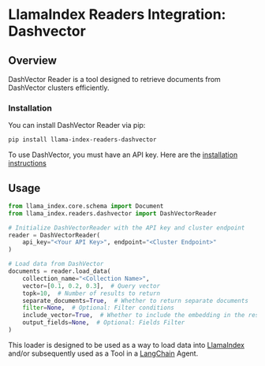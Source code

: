 # LlamaIndex Readers Integration: Dashvector

## Overview

DashVector Reader is a tool designed to retrieve documents from DashVector clusters efficiently.

### Installation

You can install DashVector Reader via pip:

```bash
pip install llama-index-readers-dashvector
```

To use DashVector, you must have an API key. Here are the [installation instructions](https://help.aliyun.com/document_detail/2510223.html)

## Usage

```python
from llama_index.core.schema import Document
from llama_index.readers.dashvector import DashVectorReader

# Initialize DashVectorReader with the API key and cluster endpoint
reader = DashVectorReader(
    api_key="<Your API Key>", endpoint="<Cluster Endpoint>"
)

# Load data from DashVector
documents = reader.load_data(
    collection_name="<Collection Name>",
    vector=[0.1, 0.2, 0.3],  # Query vector
    topk=10,  # Number of results to return
    separate_documents=True,  # Whether to return separate documents
    filter=None,  # Optional: Filter conditions
    include_vector=True,  # Whether to include the embedding in the response
    output_fields=None,  # Optional: Fields Filter
)
```

This loader is designed to be used as a way to load data into
[LlamaIndex](https://github.com/run-llama/llama_index/tree/main/llama_index) and/or subsequently
used as a Tool in a [LangChain](https://github.com/hwchase17/langchain) Agent.
